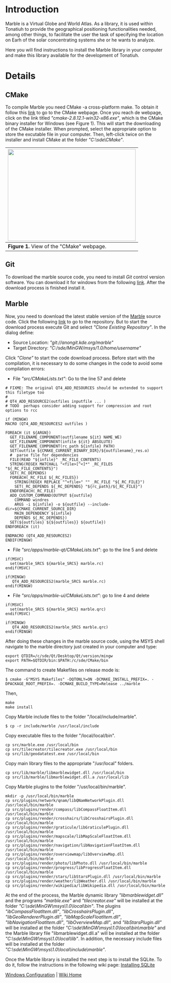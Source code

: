 # Introduction #

Marble is a Virtual Globe and World Atlas. As a library, it is used within Tonatiuh to provide the geographical positioning functionalities needed, among other things, to facilitate the user the task of specifying the location on Earh of the solar concentrating systems she or he wants to analyze.

Here you will find instructions to install the Marble library in your computer and make this library available for the development of Tonatiuh.

# Details #

## CMake ##
To compile Marble you need CMake -a cross-platform make. To obtain it follow this [link](http://www.cmake.org/cmake/resources/software.html) to go to the CMake webpage. Once you reach de webpage, click on the link titled _"cmake-2.8.12.1-win32-x86.exe"_, which is the CMake binary installer for Windows (see Figure 1). This will start the downloading of the CMake installer. When prompted, select the appropriate option to store the excutable file in your computer. Then, left-click twice on the installer and install CMake at the folder _"C:\sde\CMake"_.

|<a href='https://picasaweb.google.com/lh/photo/iTHC8hGDk8Nj-ypClgbkFNMTjNZETYmyPJy0liipFm0?feat=embedwebsite'><img src='https://lh5.googleusercontent.com/-eSKy-5rJv-w/UqAll_6x0WI/AAAAAAAAAUs/eeLavPXob04/s400/CMakeDownload.png' height='287' width='400' /></a>|
|:-----------------------------------------------------------------------------------------------------------------------------------------------------------------------------------------------------------------------------------------------------------------|
| **Figure 1.** View of the "CMake" webpage.                                                                                                                                                                                                                       |


## Git ##

To download the marble source code, you need to install _Git_ control version software. You can download it for windows from the following [link](http://git-scm.com/downloads). After the download process is finished install it.

## Marble ##
Now, you need to download the latest stable version of the [Marble](http://marble.kde.org/install.php) source code. Click the following
[link](https://projects.kde.org/projects/kde/kdeedu/marble/repository) to go to the repository. But to start the download process execute Git and select _"Clone Existing Repository"_. In the dialog define:
  * Source Location: _"git://anongit.kde.org/marble"_
  * Target Directory: _"C:/sde/MinGW/msys/1.0/home/username"_

Click _"Clone"_ to start the code download process. Before start with the compilation, it is necessary to do some changes in the code to avoid some compilation errors:
  * File _"src/CMakeLists.txt"_: Go to the line 57 and delete
```
# FIXME: The original QT4_ADD_RESOURCES should be extended to support this filetype too
#
# QT4_ADD_RESOURCE2(outfiles inputfile ... )
# TODO  perhaps consider adding support for compression and root options to rcc

if (MINGW)
MACRO (QT4_ADD_RESOURCES2 outfiles )

FOREACH (it ${ARGN})
  GET_FILENAME_COMPONENT(outfilename ${it} NAME_WE)
  GET_FILENAME_COMPONENT(infile ${it} ABSOLUTE)
  GET_FILENAME_COMPONENT(rc_path ${infile} PATH)
  SET(outfile ${CMAKE_CURRENT_BINARY_DIR}/${outfilename}_res.o)
  #  parse file for dependencies
  FILE(READ "${infile}" _RC_FILE_CONTENTS)
  STRING(REGEX MATCHALL "<file>[^<]*" _RC_FILES "${_RC_FILE_CONTENTS}")
  SET(_RC_DEPENDS)
  FOREACH(_RC_FILE ${_RC_FILES})
    STRING(REGEX REPLACE "^<file>" "" _RC_FILE "${_RC_FILE}")
    SET(_RC_DEPENDS ${_RC_DEPENDS} "${rc_path}/${_RC_FILE}")
  ENDFOREACH(_RC_FILE)
  ADD_CUSTOM_COMMAND(OUTPUT ${outfile}
    COMMAND windres
    ARGS -i ${infile} -o ${outfile} --include-dir=${CMAKE_CURRENT_SOURCE_DIR}
    MAIN_DEPENDENCY ${infile}
    DEPENDS ${_RC_DEPENDS})
  SET(${outfiles} ${${outfiles}} ${outfile})
ENDFOREACH (it)

ENDMACRO (QT4_ADD_RESOURCES2)
ENDIF(MINGW)
```
  * File _"src/apps/marble-qt/CMakeLists.txt"_: go to the line 5 and delete
```
if(MSVC)
  set(marble_SRCS ${marble_SRCS} marble.rc)
endif(MSVC)

if(MINGW)
   QT4_ADD_RESOURCES2(marble_SRCS marble.rc)
endif(MINGW)
```
  * File _"src/apps/marble-ui/CMakeLists.txt"_: go to line 4 and delete
```
if(MSVC)
  set(marble_SRCS ${marble_SRCS} marble.qrc)
endif(MSVC)

if(MINGW)
   QT4_ADD_RESOURCES2(marble_SRCS marble.qrc)
endif(MINGW)
```


After doing these changes in the marble source code, using the MSYS shell navigate to the marble directory just created in your computer and type:
```
export QTDIR=/c/sde/Qt/Desktop/Qt/version/mingw
export PATH=$QTDIR/bin:$PATH:/c/sde/CMake/bin
```

The command to create Makefiles on release mode is:
```
$ cmake -G"MSYS Makefiles" -DQTONLY=ON -DCMAKE_INSTALL_PREFIX=. -DPACKAGE_ROOT_PREFIX=. -DCMAKE_BUILD_TYPE=Release ../marble
```

Then,
```
make
make install
```

Copy Marble include files to the folder "/local/include/marble".
```
$ cp -r include/marble /usr/local/include
```
Copy executable files to the folder "/local/local/bin".
```
cp src/marble.exe /usr/local/bin
cp src/tilecreator/tilecreator.exe /usr/local/bin
cp src/lib/geodatatest.exe /usr/local/bin
```
Copy main library files to the appropriate "/usr/local" folders.
```
cp src/lib/marble/libmarblewidget.dll /usr/local/bin
cp src/lib/marble/libmarblewidget.dll.a /usr/local/lib
```
Copy Marble plugins to the folder "/usr/local/bin/marble".
```
mkdir -p /usr/local/bin/marble
cp src/plugins/network/qnam/libQNamNetworkPlugin.dll /usr/local/bin/marble
cp src/plugins/render/compass/libCompassFloatItem.dll /usr/local/bin/marble 
cp src/plugins/render/crosshairs/libCrosshairsPlugin.dll /usr/local/bin/marble
cp src/plugins/render/graticule/libGraticulePlugin.dll /usr/local/bin/marble
cp src/plugins/render/mapscale/libMapScaleFloatItem.dll /usr/local/bin/marble
cp src/plugins/render/navigation/libNavigationFloatItem.dll /usr/local/bin/marble
cp src/plugins/render/overviewmap/libOverviewMap.dll /usr/local/bin/marble
cp src/plugins/render/photo/libPhoto.dll /usr/local/bin/marble
cp src/plugins/render/progress/libProgressFloatItem.dll /usr/local/bin/marble
cp src/plugins/render/stars/libStarsPlugin.dll /usr/local/bin/marble
cp src/plugins/render/weather/libWeather.dll /usr/local/bin/marble 
cp src/plugins/render/wikipedia/libWikipedia.dll /usr/local/bin/marble
```
At the end of the process, the Marble dynamic library _"libmarblewidget.dll"_ and the programs _"marble.exe"_ and _"tilecreator.exe"_ will be installed at the folder _"C:\sde\MinGW\msys\1.0\local\bin"_. The plugins _"ibCompassFloatItem.dll"_, _"libCrosshairsPlugin.dll"_, _"libGeoRendererPlugin.dll"_, _"libMapScaleFloatItem.dll"_, _"libNavigationFloatItem.dll"_, _"libOverviewMap.dll"_, and _"libStarsPlugin.dll"_ will be installed at the folder _"C:\sde\MinGW\msys\1.0\local\bin\marble"_ and the Marble library file "libmarblewidget.dll.a" will be installed at the folder _"C:\sde\MinGW\msys\1.0\local\lib"_. In addition, the necessary include files will be installed at the folder _"C:\sde\MinGW\msys\1.0\local\include\marble"_.

Once the Marble library is installed the next step is to install the SQLite. To do it, follow the instructions in the following wiki page: [Installing SQLite](InstallingQSLiteForWindows.md)

[Windows Configuration](InstallingForWindows.md) | [Wiki Home](http://code.google.com/p/tonatiuh/w/list)